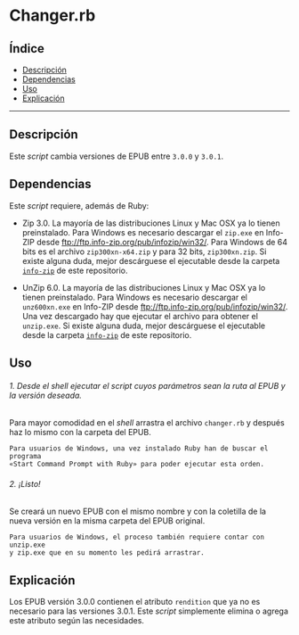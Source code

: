 # Changer.rb

## Índice

* [Descripción](#descripción)
* [Dependencias](#dependencias)
* [Uso](#uso)
* [Explicación](#explicación)

---

## Descripción

Este *script* cambia versiones de EPUB entre `3.0.0` y `3.0.1`.

## Dependencias

Este *script* requiere, además de Ruby:

* Zip 3.0. La mayoría de las distribuciones Linux y Mac OSX ya lo tienen
preinstalado. Para Windows es necesario descargar el `zip.exe` en Info-ZIP
desde ftp://ftp.info-zip.org/pub/infozip/win32/. Para Windows de 64 bits es el
archivo `zip300xn-x64.zip` y para 32 bits, `zip300xn.zip`.
Si existe alguna duda, mejor descárguese el ejecutable desde la carpeta
[`info-zip`](https://github.com/ColectivoPerroTriste/Herramientas/tree/master/otros/info-zip)
de este repositorio.

* UnZip 6.0. La mayoría de las distribuciones Linux y Mac OSX ya lo tienen
preinstalado. Para Windows es necesario descargar el `unz600xn.exe` en Info-ZIP
desde ftp://ftp.info-zip.org/pub/infozip/win32/. Una vez descargado hay que
ejecutar el archivo para obtener el `unzip.exe`.
Si existe alguna duda, mejor descárguese el ejecutable desde la carpeta
[`info-zip`](https://github.com/ColectivoPerroTriste/Herramientas/tree/master/otros/info-zip)
de este repositorio.

## Uso

###### 1. Desde el *shell* ejecutar el *script* cuyos parámetros sean la ruta al EPUB y la versión deseada.

Para mayor comodidad en el *shell* arrastra el archivo `changer.rb` y después
haz lo mismo con la carpeta del EPUB.

    Para usuarios de Windows, una vez instalado Ruby han de buscar el programa
    «Start Command Prompt with Ruby» para poder ejecutar esta orden.

###### 2. ¡Listo!

Se creará un nuevo EPUB con el mismo nombre y con la coletilla de la nueva
versión en la misma carpeta del EPUB original.

    Para usuarios de Windows, el proceso también requiere contar con unzip.exe
    y zip.exe que en su momento les pedirá arrastrar.

## Explicación

Los EPUB versión 3.0.0 contienen el atributo `rendition` que ya no es necesario
para las versiones 3.0.1. Este *script* simplemente elimina o agrega este
atributo según las necesidades.
